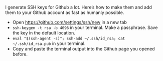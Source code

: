 I generate SSH keys for Github a lot. Here’s how to make them and add them to your Github account as fast as humanly possible.

* Open <https://github.com/settings/ssh/new> in a new tab
* `ssh-keygen -t rsa -b 4096` in your terminal. Make a passphrase. Save the key in the default location.
* `eval "$(ssh-agent -s)"; ssh-add ~/.ssh/id_rsa; cat ~/.ssh/id_rsa.pub` in your terminal.
* Copy and paste the terminal output into the Github page you opened before.
